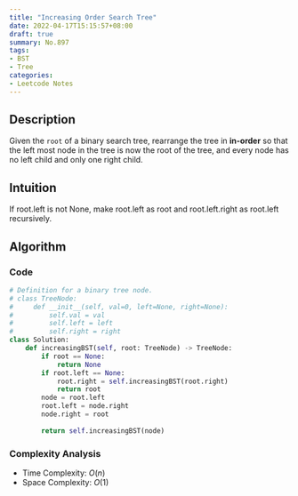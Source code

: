 ```yaml
---
title: "Increasing Order Search Tree"
date: 2022-04-17T15:15:57+08:00
draft: true
summary: No.897
tags:
- BST
- Tree
categories:
- Leetcode Notes
---
```


## Description
Given the `root` of a binary search tree, rearrange the tree in **in-order** so that the left most node in the tree is now the root of the tree, and every node has no left child and only one right child.

## Intuition
If root.left is not None, make root.left as root and root.left.right as root.left recursively.

## Algorithm

### Code
```python
# Definition for a binary tree node.
# class TreeNode:
#     def __init__(self, val=0, left=None, right=None):
#         self.val = val
#         self.left = left
#         self.right = right
class Solution:
    def increasingBST(self, root: TreeNode) -> TreeNode:
        if root == None:
            return None
        if root.left == None:
            root.right = self.increasingBST(root.right)
            return root
        node = root.left
        root.left = node.right
        node.right = root
        
        return self.increasingBST(node)
```

### Complexity Analysis
- Time Complexity: $O(n)$
- Space Complexity: $O(1)$